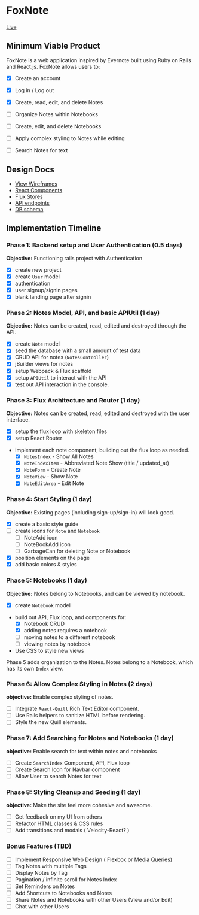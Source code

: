 # FoxNote

[Live][heroku]

[heroku]: https://www.foxnote.herokuapp.com

## Minimum Viable Product

FoxNote is a web application inspired by Evernote built using Ruby on Rails
and React.js. FoxNote allows users to:

- [X] Create an account
- [X] Log in / Log out
- [X] Create, read, edit, and delete Notes
- [ ] Organize Notes within Notebooks
- [ ] Create, edit, and delete Notebooks
- [ ] Apply complex styling to Notes while editing
- [ ] Search Notes for text


## Design Docs
* [View Wireframes][wireframes]
* [React Components][components]
* [Flux Stores][stores]
* [API endpoints][api-endpoints]
* [DB schema][schema]

[wireframes]: ./doc/views.md
[components]: ./doc/components.md
[stores]: ./doc/stores.md
[api-endpoints]: ./doc/api-endpoints.md
[schema]: ./doc/schema.md

## Implementation Timeline

### Phase 1: Backend setup and User Authentication (0.5 days)

**Objective:** Functioning rails project with Authentication

- [X] create new project
- [X] create `User` model
- [X] authentication
- [X] user signup/signin pages
- [X] blank landing page after signin

### Phase 2: Notes Model, API, and basic APIUtil (1 day)

**Objective:** Notes can be created, read, edited and destroyed through
the API.

- [X] create `Note` model
- [X] seed the database with a small amount of test data
- [X] CRUD API for notes (`NotesController`)
- [X] jBuilder views for notes
- [X] setup Webpack & Flux scaffold
- [X] setup `APIUtil` to interact with the API
- [X] test out API interaction in the console.

### Phase 3: Flux Architecture and Router (1 day)

**Objective:** Notes can be created, read, edited and destroyed with the
user interface.

- [X] setup the flux loop with skeleton files
- [X] setup React Router
- implement each note component, building out the flux loop as needed.
  - [X] `NotesIndex` - Show All Notes
  - [X] `NoteIndexItem` - Abbreviated Note Show (title / updated_at)
  - [X] `NoteForm` - Create Note
  - [X] `NoteView` - Show Note
  - [X] `NoteEditArea` - Edit Note

### Phase 4: Start Styling (1 day)

**Objective:** Existing pages (including sign-up/sign-in) will look good.

- [X] create a basic style guide
- [ ] create icons for `Note` and `Notebook`
  - [ ] NoteAdd icon
  - [ ] NoteBookAdd icon
  - [ ] GarbageCan for deleting Note or Notebook
- [X] position elements on the page
- [X] add basic colors & styles

### Phase 5: Notebooks (1 day)

**Objective:** Notes belong to Notebooks, and can be viewed by notebook.

- [X] create `Notebook` model
- build out API, Flux loop, and components for:
  - [X] Notebook CRUD
  - [X] adding notes requires a notebook
  - [ ] moving notes to a different notebook
  - [ ] viewing notes by notebook
- Use CSS to style new views

Phase 5 adds organization to the Notes. Notes belong to a Notebook,
which has its own `Index` view.


### Phase 6: Allow Complex Styling in Notes (2 days)

**objective:** Enable complex styling of notes.

- [ ] Integrate `React-Quill` Rich Text Editor component.
- [ ] Use Rails helpers to sanitize HTML before rendering.
- [ ] Style the new Quill elements.

### Phase 7: Add Searching for Notes and Notebooks (1 day)

**objective:** Enable search for text within notes and notebooks

- [ ] Create `SearchIndex` Component, API, Flux loop
- [ ] Create Search Icon for Navbar component
- [ ] Allow User to search Notes for text

### Phase 8: Styling Cleanup and Seeding (1 day)

**objective:** Make the site feel more cohesive and awesome.

- [ ] Get feedback on my UI from others
- [ ] Refactor HTML classes & CSS rules
- [ ] Add transitions and modals ( Velocity-React? )

### Bonus Features (TBD)
- [ ] Implement Responsive Web Design ( Flexbox or Media Queries)
- [ ] Tag Notes with multiple Tags
- [ ] Display Notes by Tag
- [ ] Pagination / infinite scroll for Notes Index
- [ ] Set Reminders on Notes
- [ ] Add Shortcuts to Notebooks and Notes
- [ ] Share Notes and Notebooks with other Users (View and/or Edit)
- [ ] Chat with other Users
